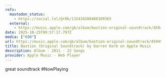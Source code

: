 ```yaml
---
refs:
  mastodon_status:
    - https://social.lol/@r0b/115434208480109365
  external:
    - https://music.apple.com/gb/album/bastion-original-soundtrack/459457260
date: 2025-10-25T09:57:17.797Z
media: ["690"]
url: https://music.apple.com/gb/album/bastion-original-soundtrack/459457260
title: Bastion (Original Soundtrack) by Darren Korb on Apple Music
description: Album · 2011 · 22 Songs
provider: Apple Music - Web Player
---
```


great soundtrack #NowPlaying

